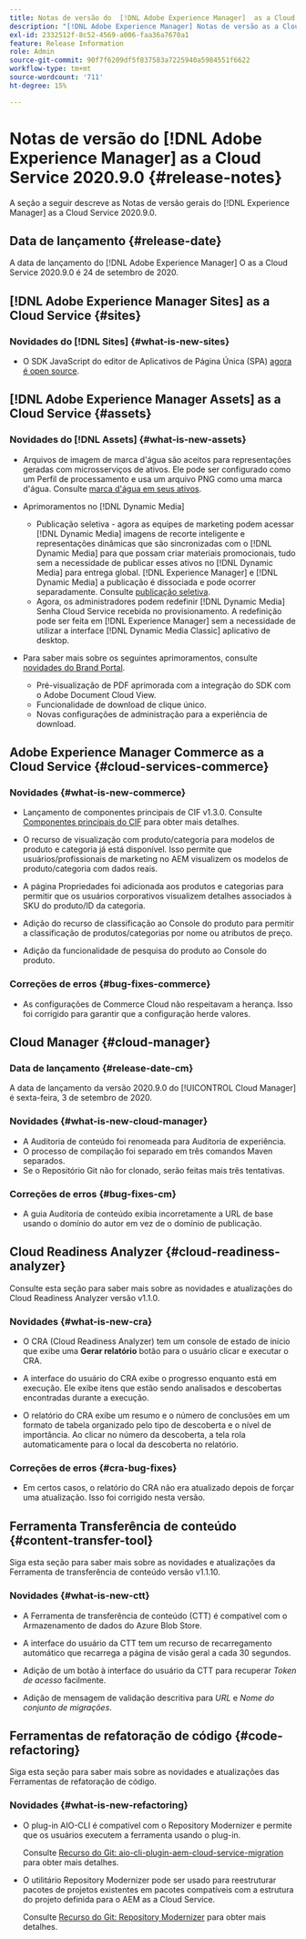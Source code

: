 ```yaml
---
title: Notas de versão do  [!DNL Adobe Experience Manager]  as a Cloud Service 2020.9.0.
description: "[!DNL Adobe Experience Manager] Notas de versão as a Cloud Service para 2020.9.0."
exl-id: 2332512f-8c52-4569-a006-faa36a7670a1
feature: Release Information
role: Admin
source-git-commit: 90f7f6209df5f837583a7225940a5984551f6622
workflow-type: tm+mt
source-wordcount: '711'
ht-degree: 15%

---
```


# Notas de versão do [!DNL Adobe Experience Manager] as a Cloud Service 2020.9.0 {#release-notes}

A seção a seguir descreve as Notas de versão gerais do [!DNL Experience Manager] as a Cloud Service 2020.9.0.

## Data de lançamento {#release-date}

A data de lançamento do [!DNL Adobe Experience Manager] O as a Cloud Service 2020.9.0 é 24 de setembro de 2020.

## [!DNL Adobe Experience Manager Sites] as a Cloud Service {#sites}

### Novidades do [!DNL Sites] {#what-is-new-sites}

* O SDK JavaScript do editor de Aplicativos de Página Única (SPA) [agora é open source](/help/implementing/developing/hybrid/reference-materials.md).

## [!DNL Adobe Experience Manager Assets] as a Cloud Service {#assets}

### Novidades do [!DNL Assets] {#what-is-new-assets}

* Arquivos de imagem de marca d&#39;água são aceitos para representações geradas com microsserviços de ativos. Ele pode ser configurado como um Perfil de processamento e usa um arquivo PNG como uma marca d&#39;água. Consulte [marca d&#39;água em seus ativos](/help/assets/watermark-assets.md).

* Aprimoramentos no [!DNL Dynamic Media]

   * Publicação seletiva - agora as equipes de marketing podem acessar [!DNL Dynamic Media] imagens de recorte inteligente e representações dinâmicas que são sincronizadas com o [!DNL Dynamic Media] para que possam criar materiais promocionais, tudo sem a necessidade de publicar esses ativos no [!DNL Dynamic Media] para entrega global. [!DNL Experience Manager] e [!DNL Dynamic Media] a publicação é dissociada e pode ocorrer separadamente. Consulte [publicação seletiva](/help/assets/dynamic-media/selective-publishing.md).
   * Agora, os administradores podem redefinir [!DNL Dynamic Media] Senha Cloud Service recebida no provisionamento. A redefinição pode ser feita em [!DNL Experience Manager] sem a necessidade de utilizar a interface [!DNL Dynamic Media Classic] aplicativo de desktop.

* Para saber mais sobre os seguintes aprimoramentos, consulte [novidades do Brand Portal](https://experienceleague.adobe.com/docs/experience-manager-brand-portal/using/introduction/whats-new.html?lang=pt-BR).

   * Pré-visualização de PDF aprimorada com a integração do SDK com o Adobe Document Cloud View.
   * Funcionalidade de download de clique único.
   * Novas configurações de administração para a experiência de download.

<!--
### Bugs Fixed {#bugs-fixed-assets}

TBD: list of Assets aaCS bugs that are fixed.
-->

## Adobe Experience Manager Commerce as a Cloud Service {#cloud-services-commerce}

### Novidades {#what-is-new-commerce}

* Lançamento de componentes principais de CIF v1.3.0. Consulte [Componentes principais do CIF](https://github.com/adobe/aem-core-cif-components/releases/tag/core-cif-components-reactor-1.3.0) para obter mais detalhes.

* O recurso de visualização com produto/categoria para modelos de produto e categoria já está disponível. Isso permite que usuários/profissionais de marketing no AEM visualizem os modelos de produto/categoria com dados reais.

* A página Propriedades foi adicionada aos produtos e categorias para permitir que os usuários corporativos visualizem detalhes associados à SKU do produto/ID da categoria.

* Adição do recurso de classificação ao Console do produto para permitir a classificação de produtos/categorias por nome ou atributos de preço.

* Adição da funcionalidade de pesquisa do produto ao Console do produto.

### Correções de erros {#bug-fixes-commerce}

* As configurações de Commerce Cloud não respeitavam a herança. Isso foi corrigido para garantir que a configuração herde valores.

## Cloud Manager {#cloud-manager}

### Data de lançamento {#release-date-cm}

A data de lançamento da versão 2020.9.0 do [!UICONTROL Cloud Manager] é sexta-feira, 3 de setembro de 2020.

### Novidades {#what-is-new-cloud-manager}

* A Auditoria de conteúdo foi renomeada para Auditoria de experiência.
* O processo de compilação foi separado em três comandos Maven separados.
* Se o Repositório Git não for clonado, serão feitas mais três tentativas.

### Correções de erros {#bug-fixes-cm}

* A guia Auditoria de conteúdo exibia incorretamente a URL de base usando o domínio do autor em vez de o domínio de publicação.

## Cloud Readiness Analyzer {#cloud-readiness-analyzer}

Consulte esta seção para saber mais sobre as novidades e atualizações do Cloud Readiness Analyzer versão v1.1.0.

### Novidades {#what-is-new-cra}

* O CRA (Cloud Readiness Analyzer) tem um console de estado de início que exibe uma **Gerar relatório** botão para o usuário clicar e executar o CRA.

* A interface do usuário do CRA exibe o progresso enquanto está em execução. Ele exibe itens que estão sendo analisados e descobertas encontradas durante a execução.

* O relatório do CRA exibe um resumo e o número de conclusões em um formato de tabela organizado pelo tipo de descoberta e o nível de importância. Ao clicar no número da descoberta, a tela rola automaticamente para o local da descoberta no relatório.

### Correções de erros {#cra-bug-fixes}

* Em certos casos, o relatório do CRA não era atualizado depois de forçar uma atualização. Isso foi corrigido nesta versão.

## Ferramenta Transferência de conteúdo {#content-transfer-tool}

Siga esta seção para saber mais sobre as novidades e atualizações da Ferramenta de transferência de conteúdo versão v1.1.10.

### Novidades {#what-is-new-ctt}

* A Ferramenta de transferência de conteúdo (CTT) é compatível com o Armazenamento de dados do Azure Blob Store.

* A interface do usuário da CTT tem um recurso de recarregamento automático que recarrega a página de visão geral a cada 30 segundos.

* Adição de um botão à interface do usuário da CTT para recuperar *Token de acesso* facilmente.

* Adição de mensagem de validação descritiva para *URL* e *Nome do conjunto de migrações*.

## Ferramentas de refatoração de código {#code-refactoring}

Siga esta seção para saber mais sobre as novidades e atualizações das Ferramentas de refatoração de código.

### Novidades {#what-is-new-refactoring}

* O plug-in AIO-CLI é compatível com o Repository Modernizer e permite que os usuários executem a ferramenta usando o plug-in.

  Consulte [Recurso do Git: aio-cli-plugin-aem-cloud-service-migration](https://github.com/adobe/aio-cli-plugin-aem-cloud-service-migration) para obter mais detalhes.

* O utilitário Repository Modernizer pode ser usado para reestruturar pacotes de projetos existentes em pacotes compatíveis com a estrutura do projeto definida para o AEM as a Cloud Service.

  Consulte [Recurso do Git: Repository Modernizer](https://github.com/adobe/aem-cloud-service-source-migration/tree/master/packages/repository-modernizer) para obter mais detalhes.
